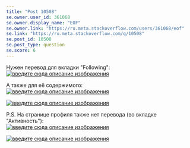 ```yaml
---
title: "Post 10508"
se.owner.user_id: 361068
se.owner.display_name: "EOF"
se.owner.link: "https://ru.meta.stackoverflow.com/users/361068/eof"
se.link: "https://ru.meta.stackoverflow.com/q/10508"
se.post_id: 10508
se.post_type: question
se.score: 6
---
```

<p>Нужен перевод для вкладки "Following":<br>
<a href="https://i.stack.imgur.com/n1WZ7.png" rel="nofollow noreferrer"><img src="https://i.stack.imgur.com/n1WZ7.png" alt="введите сюда описание изображения"></a></p>

<p>А также для её содержимого:<br>
<a href="https://i.stack.imgur.com/2jisn.png" rel="nofollow noreferrer"><img src="https://i.stack.imgur.com/2jisn.png" alt="введите сюда описание изображения"></a></p>

<p><a href="https://i.stack.imgur.com/3D3JF.png" rel="nofollow noreferrer"><img src="https://i.stack.imgur.com/3D3JF.png" alt="введите сюда описание изображения"></a></p>

<p>P.S. На странице профиля также нет перевода (во вкладке "Активность"):<br>
<a href="https://i.stack.imgur.com/aWkuM.png" rel="nofollow noreferrer"><img src="https://i.stack.imgur.com/aWkuM.png" alt="введите сюда описание изображения"></a></p>

<p><a href="https://i.stack.imgur.com/vnSOx.png" rel="nofollow noreferrer"><img src="https://i.stack.imgur.com/vnSOx.png" alt="введите сюда описание изображения"></a></p>
